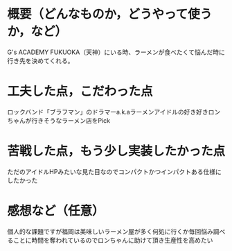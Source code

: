 # 概要（どんなものか，どうやって使うか，など）
G's ACADEMY FUKUOKA（天神）にいる時、ラーメンが食べたくて悩んだ時に行き先を決めてくれる。

# 工夫した点，こだわった点
ロックバンド「ブラフマン」のドラマーa.k.aラーメンアイドルの好き好きロンちゃんが行きそうなラーメン店をPick

# 苦戦した点，もう少し実装したかった点
ただのアイドルHPみたいな見た目なのでコンパクトかつインパクトある仕様にしたかった

# 感想など（任意）
個人的な課題ですが福岡は美味しいラーメン屋が多く何処に行くか毎回悩み調べることに時間を奪われているのでロンちゃんに助けて頂き生産性を高めたい
